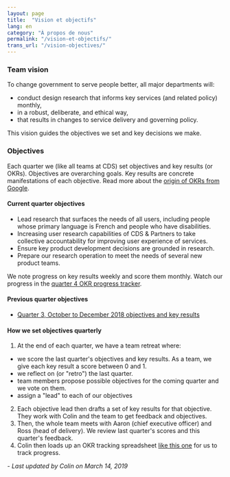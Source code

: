 ```yaml
---
layout: page
title:  "Vision et objectifs"
lang: en
category: "À propos de nous"
permalink: "/vision-et-objectifs/"
trans_url: "/vision-objectives/"
---
```


### Team vision

To change government to serve people better, all major departments will:
* conduct design research that informs key services (and related policy) monthly,
* in a robust, deliberate, and ethical way,
* that results in changes to service delivery and governing policy.

This vision guides the objectives we set and key decisions we make.

### Objectives

Each quarter we (like all teams at CDS) set objectives and key results (or OKRs). 
Objectives are overarching goals. Key results are concrete manifestations of each objective. Read more about the [origin of OKRs from Google](https://rework.withgoogle.com/guides/set-goals-with-okrs/steps/introduction/).

#### Current quarter objectives

* Lead research that surfaces the needs of all users, including people whose primary language is French and people who have disabilities.
* Increasing user research capabilities of CDS & Partners to take collective accountability for improving user experience of services.
* Ensure key product development decisions are grounded in research.
* Prepare our research operation to meet the needs of several new product teams.

We note progress on key results weekly and score them monthly. Watch our progress in the [quarter 4 OKR progress tracker](https://docs.google.com/spreadsheets/d/1PHSA14FN6d0l-RfceFHuUY7JDmPaAID17Mtz011gJUU/edit#gid=0).

#### Previous quarter objectives

* [Quarter 3, October to December 2018 objectives and key results](https://docs.google.com/document/d/1QGrOZp2jPIUoVto3vz-5iyKvZxQWmhEft-LkYE9MUBI/edit)

#### How we set objectives quarterly

1. At the end of each quarter, we have a team retreat where:
 * we score the last quarter's objectives and key results. As a team, we give each key result a score between 0 and 1.
 * we reflect on (or "retro") the last quarter.
 * team members propose possible objectives for the coming quarter and we vote on them.
 * assign a "lead" to each of our objectives
2. Each objective lead then drafts a set of key results for that objective. They work with Colin and the team to get feedback and objectives. 
3. Then, the whole team meets with Aaron (chief executive officer) and Ross (head of delivery). We review last quarter's scores and this quarter's feedback.
4. Colin then loads up an OKR tracking spreadsheet [like this one](https://docs.google.com/spreadsheets/d/1PHSA14FN6d0l-RfceFHuUY7JDmPaAID17Mtz011gJUU/edit#gid=0) for us to track progress.

_- Last updated by Colin on March 14, 2019_